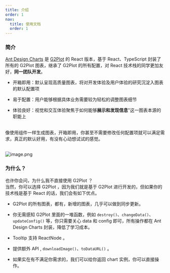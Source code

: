 ```yaml
---
title: 介绍
order: 1
nav:
  title: 使用文档
  order: 1
---
```


### 简介

[Ant Design Charts](https://github.com/ant-design/ant-design-charts) 是 [G2Plot](https://antv-g2plot.gitee.io/zh/examples/gallery) 的 React 版本，基于 React、TypeScript 封装了所有的 G2Plot 图表，继承了 G2Plot 的所有配置，对 React 技术栈的同学更加友好，<b>同一团队开发</b>。

- 开箱即用：默认呈现高质量图表，将对开发体验及用户体验的研究沉淀入图表的默认配置项

- 易于配置：用户能够根据具体业务需要较为轻松的调整图表细节

- 体验良好：视觉和交互体验聚焦于如何能够**展示和发现信息**"这一图表本源的职能上

<br /> 像使用组件一样生成图表，开箱即用，你甚至不需要修改任何配置项就可以满足需求，真正的默认好用，有没有心动想试试的感觉。

<br />![image.png](https://gw.alipayobjects.com/zos/antfincdn/TcUwTMuNxI/0a9ac684-e862-4889-b783-e0a75a0e3138.png#align=left&display=inline&height=951&name=image.png&originHeight=1901&originWidth=2000&size=968667&status=done&style=none&width=1000)

### 为什么？

也许你会问，为什么我不直接使用 G2Plot ？<br />当然，你可以选择 G2Plot ，因为我们就是基于 G2Plot 进行开发的，但如果你的技术栈是基于 React 的话，我们会有如下优点。

- G2Plot 的所有图表，都有，新增的图表，几乎可以做到同步更新。

- 你无需感知 G2Plot 里面的一堆函数，例如 `destroy()`、`changeData()`、`updateConfig()` 等，你只需要关心 data 和 config 即可，所有操作都在 Ant Design Charts 封装，降低了学习成本。

- Tooltip 支持 ReactNode 。

- 提供额外 API , `downloadImage()`、`toDataURL()` 。

- 如果实在有不满足你需求的，我们可以给你返回 chart 实例，你可以直接操作。

